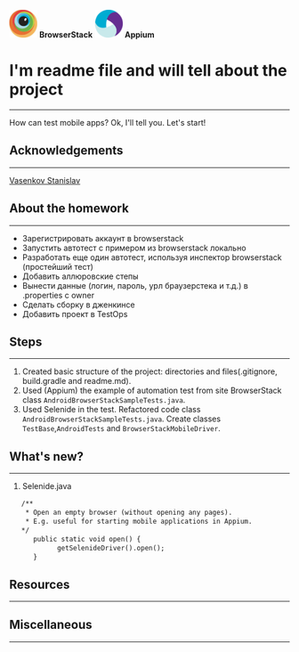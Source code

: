 <img src="readme-images/browserStack-logo.png" height="50" width="50"> <b>BrowserStack</b>
<img src="readme-images/appium-logo.png" height="50" width="50"> <b>Appium</b>

# I'm readme file and will tell about the project
___
How can test mobile apps? Ok, I'll tell you. Let's start!


## Acknowledgements
___
[Vasenkov Stanislav](https://github.com/svasenkov)

## About the homework
___
- Зарегистрировать аккаунт в browserstack
- Запустить автотест с примером из browserstack локально
- Разработать еще один автотест, используя инспектор browserstack (простейший тест)
- Добавить аллюровские степы
- Вынести данные (логин, пароль, урл браузерстека и т.д.) в .properties с owner
- Сделать сборку в дженкинсе
- Добавить проект в TestOps

## Steps
___
1. Created basic structure of the project: directories and files(.gitignore, build.gradle and readme.md). 
2. Used (Appium) the example of automation test from site BrowserStack class `AndroidBrowserStackSampleTests.java`. 
3. Used Selenide in the test. Refactored code class `AndroidBrowserStackSampleTests.java`. 
Create classes `TestBase`,`AndroidTests` and `BrowserStackMobileDriver`.

## What's new?
___
1. Selenide.java
```
   /**
    * Open an empty browser (without opening any pages).
    * E.g. useful for starting mobile applications in Appium.
   */
      public static void open() {
            getSelenideDriver().open();
      }
```
## Resources
___


## Miscellaneous
___



